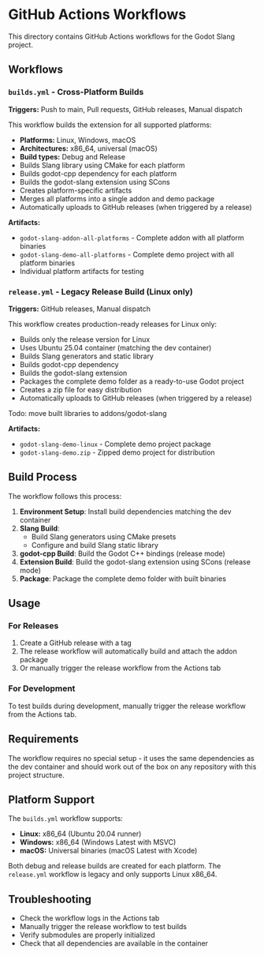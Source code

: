 # GitHub Actions Workflows

This directory contains GitHub Actions workflows for the Godot Slang project.

## Workflows

### `builds.yml` - Cross-Platform Builds
**Triggers:** Push to main, Pull requests, GitHub releases, Manual dispatch

This workflow builds the extension for all supported platforms:

- **Platforms:** Linux, Windows, macOS
- **Architectures:** x86_64, universal (macOS)
- **Build types:** Debug and Release
- Builds Slang library using CMake for each platform
- Builds godot-cpp dependency for each platform
- Builds the godot-slang extension using SCons
- Creates platform-specific artifacts
- Merges all platforms into a single addon and demo package
- Automatically uploads to GitHub releases (when triggered by a release)

**Artifacts:**
- `godot-slang-addon-all-platforms` - Complete addon with all platform binaries
- `godot-slang-demo-all-platforms` - Complete demo project with all platform binaries
- Individual platform artifacts for testing

### `release.yml` - Legacy Release Build (Linux only)
**Triggers:** GitHub releases, Manual dispatch

This workflow creates production-ready releases for Linux only:

- Builds only the release version for Linux
- Uses Ubuntu 25.04 container (matching the dev container)
- Builds Slang generators and static library
- Builds godot-cpp dependency
- Builds the godot-slang extension
- Packages the complete demo folder as a ready-to-use Godot project
- Creates a zip file for easy distribution
- Automatically uploads to GitHub releases (when triggered by a release)

Todo: move built libraries to addons/godot-slang

**Artifacts:**
- `godot-slang-demo-linux` - Complete demo project package
- `godot-slang-demo.zip` - Zipped demo project for distribution

## Build Process

The workflow follows this process:

1. **Environment Setup**: Install build dependencies matching the dev container
2. **Slang Build**: 
   - Build Slang generators using CMake presets
   - Configure and build Slang static library
3. **godot-cpp Build**: Build the Godot C++ bindings (release mode)
4. **Extension Build**: Build the godot-slang extension using SCons (release mode)
5. **Package**: Package the complete demo folder with built binaries

## Usage

### For Releases
1. Create a GitHub release with a tag
2. The release workflow will automatically build and attach the addon package
3. Or manually trigger the release workflow from the Actions tab

### For Development
To test builds during development, manually trigger the release workflow from the Actions tab.

## Requirements

The workflow requires no special setup - it uses the same dependencies as the dev container and should work out of the box on any repository with this project structure.

## Platform Support

The `builds.yml` workflow supports:
- **Linux:** x86_64 (Ubuntu 20.04 runner)
- **Windows:** x86_64 (Windows Latest with MSVC)
- **macOS:** Universal binaries (macOS Latest with Xcode)

Both debug and release builds are created for each platform. The `release.yml` workflow is legacy and only supports Linux x86_64.

## Troubleshooting

- Check the workflow logs in the Actions tab
- Manually trigger the release workflow to test builds
- Verify submodules are properly initialized
- Check that all dependencies are available in the container

